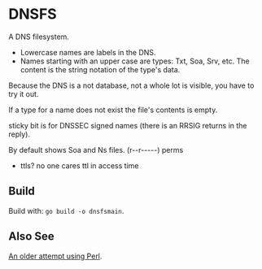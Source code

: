 # DNSFS

A DNS filesystem.

* Lowercase names are labels in the DNS.
* Names starting with an upper case are types: Txt, Soa, Srv, etc. The content is the string
  notation of the type's data.

Because the DNS is a not database, not a whole lot is visible, you have to try it out.

If a type for a name does not exist the file's contents is empty.

sticky bit is for DNSSEC signed names (there is an RRSIG returns in the reply).

By default shows Soa and Ns files. (r--r-----) perms

* ttls? no one cares ttl in access time



## Build

Build with: `go build -o dnsfsmain`.

## Also See

[An older attempt using Perl](https://miek.nl/2010/december/04/a-dns-filesystem/).
